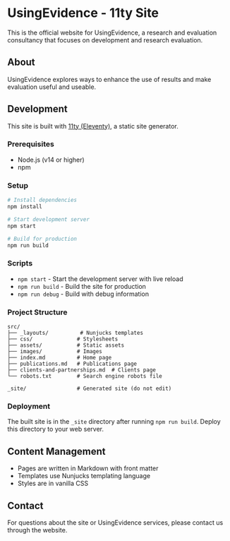 # UsingEvidence - 11ty Site

This is the official website for UsingEvidence, a research and evaluation consultancy that focuses on development and research evaluation.

## About

UsingEvidence explores ways to enhance the use of results and make evaluation useful and useable.

## Development

This site is built with [11ty (Eleventy)](https://www.11ty.dev/), a static site generator.

### Prerequisites

- Node.js (v14 or higher)
- npm

### Setup

```bash
# Install dependencies
npm install

# Start development server
npm start

# Build for production
npm run build
```

### Scripts

- `npm start` - Start the development server with live reload
- `npm run build` - Build the site for production
- `npm run debug` - Build with debug information

### Project Structure

```
src/
├── _layouts/          # Nunjucks templates
├── css/              # Stylesheets
├── assets/           # Static assets
├── images/           # Images
├── index.md          # Home page
├── publications.md   # Publications page
├── clients-and-partnerships.md  # Clients page
└── robots.txt        # Search engine robots file

_site/                # Generated site (do not edit)
```

### Deployment

The built site is in the `_site` directory after running `npm run build`. Deploy this directory to your web server.

## Content Management

- Pages are written in Markdown with front matter
- Templates use Nunjucks templating language
- Styles are in vanilla CSS

## Contact

For questions about the site or UsingEvidence services, please contact us through the website.